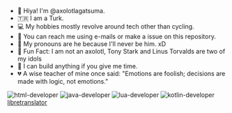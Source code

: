 - 👋 Hiya! I'm @axolotlagatsuma.
- 🇹🇷 I am a Turk.
- 💻 My hobbies mostly revolve around tech other than cycling.
- 📧 You can reach me using e-mails or make a issue on this repository.
- 👨 My pronouns are he because I'll never be him. xD
- 🐧 Fun Fact: I am not an axolotl, Tony Stark and Linus Torvalds are two of my idols
- 🔨 I can build anything if you give me time.
- 💔 A wise teacher of mine once said: "Emotions are foolish; decisions are made with logic, not emotions."

![html-developer](https://github.com/axolotlagatsuma/axolotlagatsuma/assets/154734794/e346a9f1-d60f-40f3-848e-ca24e89473af)     ![java-developer](https://github.com/axolotlagatsuma/axolotlagatsuma/assets/154734794/7ca8007d-6c00-45fe-8092-87c04b010b37)     ![lua-developer](https://github.com/axolotlagatsuma/axolotlagatsuma/assets/154734794/ccc193c8-3a34-467d-98f8-3550d9c0142a)   ![kotlin-developer](https://github.com/axolotlagatsuma/axolotlagatsuma/assets/154734794/6eafa43b-0c4b-48a7-a25a-94ff35f193bb)  
[libretranslator](https://wiki.documentfoundation.org/images/a/a0/Badge_translate.png)
